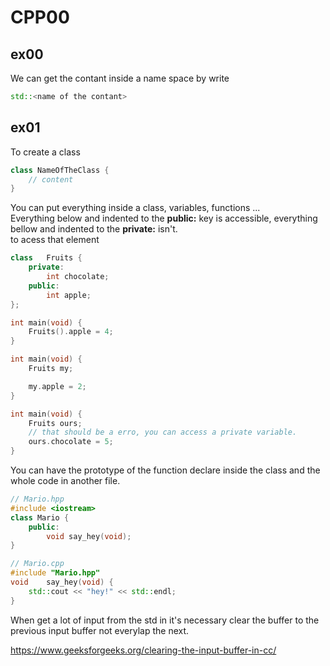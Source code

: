# CPP00

## ex00
We can get the contant inside a name space by write 
```c++
std::<name of the contant>
```

## ex01

To create a class  
```c++
class NameOfTheClass {
    // content
}
``` 
You can put everything inside a class, variables, functions ...  
Everything below and indented to the **public:** key is accessible, everything bellow and indented to the **private:** isn't.  
to acess that element 
```c++
class   Fruits {
    private:
        int chocolate;
    public:
        int apple;
};
```

```c++
int main(void) {
    Fruits().apple = 4;
}

int main(void) {
    Fruits my;

    my.apple = 2;
}

int main(void) {
    Fruits ours;
    // that should be a erro, you can access a private variable.
    ours.chocolate = 5;
}
```

You can have the prototype of the function declare inside the class and the whole code in another file.

```c++
// Mario.hpp
#include <iostream>
class Mario {
    public:
        void say_hey(void);
}
```
```c++
// Mario.cpp
#include "Mario.hpp"
void    say_hey(void) {
    std::cout << "hey!" << std::endl;
}
```

When get a lot of input from the std in it's necessary clear the buffer to the previous input buffer not everylap the next.

https://www.geeksforgeeks.org/clearing-the-input-buffer-in-cc/
